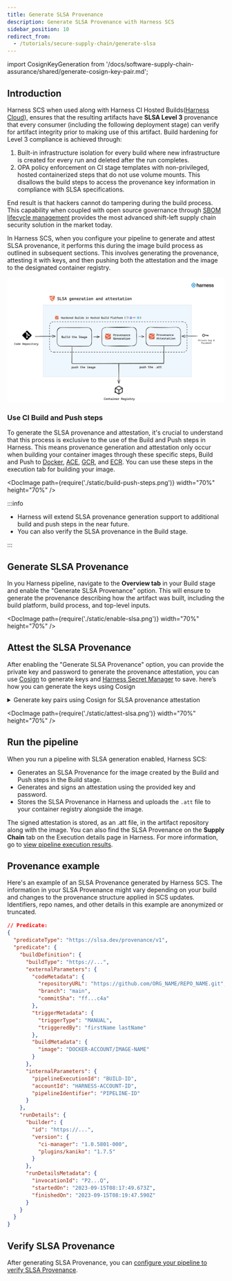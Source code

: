 ```yaml
---
title: Generate SLSA Provenance
description: Generate SLSA Provenance with Harness SCS
sidebar_position: 10
redirect_from:
  - /tutorials/secure-supply-chain/generate-slsa
---
```


import CosignKeyGeneration from '/docs/software-supply-chain-assurance/shared/generate-cosign-key-pair.md';

## Introduction
Harness SCS when used along with Harness CI Hosted Builds([Harness Cloud](https://developer.harness.io/docs/continuous-integration/use-ci/set-up-build-infrastructure/use-harness-cloud-build-infrastructure/)), ensures that the resulting artifacts have **SLSA Level 3** provenance that every consumer (including the following deployment stage) can verify for artifact integrity prior to making use of this artifact. Build hardening for Level 3 compliance is achieved through: 

1. Built-in infrastructure isolation for every build where new infrastructure is created for every run and deleted after the run completes. 
2. OPA policy enforcement on CI stage templates with non-privileged, hosted containerized steps that do not use volume mounts. This disallows the build steps to access the provenance key information in compliance with SLSA specifications. 

End result is that hackers cannot do tampering during the build process. This capability when coupled with open source governance through [SBOM lifecycle management](https://developer.harness.io/docs/software-supply-chain-assurance/sbom/generate-sbom) provides the most advanced shift-left supply chain security solution in the market today.

In Harness SCS, when you configure your pipeline to generate and attest SLSA provenance, it performs this during the image build process as outlined in subsequent sections. This involves generating the provenance, attesting it with keys, and then pushing both the attestation and the image to the designated container registry.


![SLSA Generation overview](./static/slsa-gen-overview.png "SLSA Generation overview")

<DocVideo src="https://youtu.be/shU2tbSoC1k?si=ZHftRb_gpnCHEtUi" />

### Use CI Build and Push steps

To generate the SLSA provenance and attestation, it's crucial to understand that this process is exclusive to the use of the Build and Push steps in Harness. This means provenance generation and attestation only occur when building your container images through these specific steps, Build and Push to [Docker](https://developer.harness.io/docs/continuous-integration/use-ci/build-and-upload-artifacts/build-and-push/build-and-push-to-docker-registry/), [ACE](https://developer.harness.io/docs/continuous-integration/use-ci/build-and-upload-artifacts/build-and-push/build-and-push-to-acr/), [GCR](https://developer.harness.io/docs/continuous-integration/use-ci/build-and-upload-artifacts/build-and-push/build-and-push-to-gcr/), and [ECR](https://developer.harness.io/docs/continuous-integration/use-ci/build-and-upload-artifacts/build-and-push/build-and-push-to-ecr-step-settings/). You can use these steps in the execution tab for building your image.


<DocImage path={require('./static/build-push-steps.png')} width="70%" height="70%" />


:::info

* Harness will extend SLSA provenance generation support to additional build and push steps in the near future.
* You can also verify the SLSA provenance in the Build stage.

:::


## Generate SLSA Provenance

In you Harness pipeline, navigate to the **Overview tab** in your Build stage and enable the "Generate SLSA Provenance" option. This will ensure to generate the provenance describing how the artifact was built, including the build platform, build process, and top-level inputs.

<DocImage path={require('./static/enable-slsa.png')} width="70%" height="70%" />

## Attest the SLSA Provenance
After enabling the "Generate SLSA Provenance" option, you can provide the private key and password to generate the provenance attestation, you can use [Cosign](https://docs.sigstore.dev/key_management/signing_with_self-managed_keys/) to generate keys and [Harness Secret Manager](https://developer.harness.io/docs/category/secrets-management) to save. here’s how you can generate the keys using Cosign

<details>
<summary>Generate key pairs using Cosign for SLSA provenance attestation</summary>

<CosignKeyGeneration />

</details>

<DocImage path={require('./static/attest-slsa.png')} width="70%" height="70%" />


## Run the pipeline

When you run a pipeline with SLSA generation enabled, Harness SCS:

* Generates an SLSA Provenance for the image created by the Build and Push steps in the Build stage.
* Generates and signs an attestation using the provided key and password.
* Stores the SLSA Provenance in Harness and uploads the `.att` file to your container registry alongside the image.

The signed attestation is stored, as an .att file, in the artifact repository along with the image. You can also find the SLSA Provenance on the **Supply Chain** tab on the Execution details page in Harness. For more information, go to [view pipeline execution results](https://developer.harness.io/docs/software-supply-chain-assurance/ssca-view-results).


## Provenance example

Here's an example of an SLSA Provenance generated by Harness SCS. The information in your SLSA Provenance might vary depending on your build and changes to the provenance structure applied in SCS updates. Identifiers, repo names, and other details in this example are anonymized or truncated.

```json
// Predicate:
{
  "predicateType": "https://slsa.dev/provenance/v1",
  "predicate": {
    "buildDefinition": {
      "buildType": "https://...",
      "externalParameters": {
        "codeMetadata": {
          "repositoryURL": "https://github.com/ORG_NAME/REPO_NAME.git",
          "branch": "main",
          "commitSha": "ff...c4a"
        },
        "triggerMetadata": {
          "triggerType": "MANUAL",
          "triggeredBy": "firstName lastName"
        },
        "buildMetadata": {
          "image": "DOCKER-ACCOUNT/IMAGE-NAME"
        }
      },
      "internalParameters": {
        "pipelineExecutionId": "BUILD-ID",
        "accountId": "HARNESS-ACCOUNT-ID",
        "pipelineIdentifier": "PIPELINE-ID"
      }
    },
    "runDetails": {
      "builder": {
        "id": "https://...",
        "version": {
          "ci-manager": "1.0.5801-000",
          "plugins/kaniko": "1.7.5"
        }
      },
      "runDetailsMetadata": {
        "invocationId": "P2...Q",
        "startedOn": "2023-09-15T08:17:49.673Z",
        "finishedOn": "2023-09-15T08:19:47.590Z"
      }
    }
  }
}
```

## Verify SLSA Provenance

After generating SLSA Provenance, you can [configure your pipeline to verify SLSA Provenance](./verify-slsa.md).
